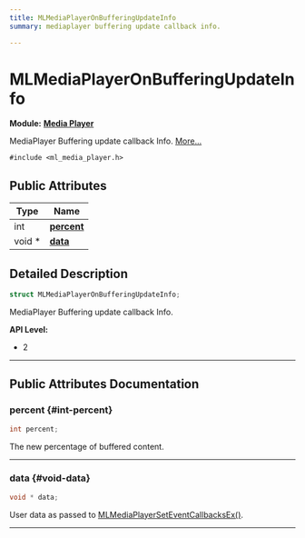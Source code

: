```yaml
---
title: MLMediaPlayerOnBufferingUpdateInfo
summary: mediaplayer buffering update callback info. 

---
```


# MLMediaPlayerOnBufferingUpdateInfo

**Module:** **[Media Player](/versioned_docs/version-14-Jun-2023/api-ref/api/Modules/group___media_player/group___media_player.md)**



MediaPlayer Buffering update callback Info.  [More...](#detailed-description)


`#include <ml_media_player.h>`

## Public Attributes

| Type           | Name           |
| -------------- | -------------- |
| int | **[percent](/versioned_docs/version-14-Jun-2023/api-ref/api/Modules/group___media_player/struct_m_l_media_player_on_buffering_update_info.md#int-percent)**  |
| void * | **[data](/versioned_docs/version-14-Jun-2023/api-ref/api/Modules/group___media_player/struct_m_l_media_player_on_buffering_update_info.md#void-data)**  |

## Detailed Description

```cpp
struct MLMediaPlayerOnBufferingUpdateInfo;
```

MediaPlayer Buffering update callback Info. 




**API Level:**
  * 2




-----------
## Public Attributes Documentation

### percent {#int-percent}

```cpp
int percent;
```


The new percentage of buffered content. 





-----------

### data {#void-data}

```cpp
void * data;
```


User data as passed to [MLMediaPlayerSetEventCallbacksEx()](/versioned_docs/version-14-Jun-2023/api-ref/api/Modules/group___media_player/group___media_player.md#mlresult-mlmediaplayerseteventcallbacksex). 





-----------

